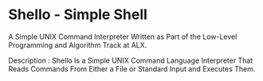 # **Shello** - Simple Shell

A Simple UNIX Command Interpreter Written as Part of the Low-Level Programming and Algorithm Track at ALX.

Description :
Shello Is a Simple UNIX Command Language Interpreter That Reads Commands From Either a File or Standard Input and Executes Them.






